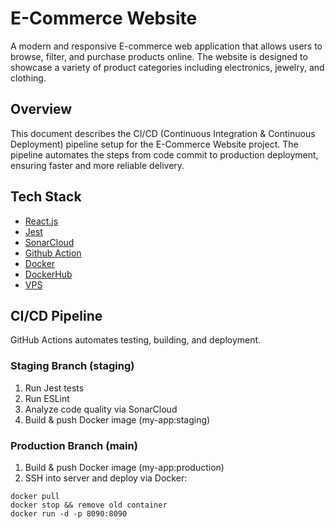 # E-Commerce Website

A modern and responsive E-commerce web application that allows users to browse, filter, and purchase products online. The website is designed to showcase a variety of product categories including electronics, jewelry, and clothing.

## Overview
This document describes the CI/CD (Continuous Integration & Continuous Deployment) pipeline setup for the E-Commerce Website project. The pipeline automates the steps from code commit to production deployment, ensuring faster and more reliable delivery.

## Tech Stack

* [React.js](https://reactjs.org)
* [Jest](https://jestjs.io/)
* [SonarCloud](https://sonarcloud.io/)
* [Github Action](https://github.com/features/actions)
* [Docker](https://www.docker.com/)
* [DockerHub](https://hub.docker.com/)
* [VPS](https://www.niagahoster.co.id/)

## CI/CD Pipeline
GitHub Actions automates testing, building, and deployment.
### Staging Branch (staging)
1. Run Jest tests
2. Run ESLint
3. Analyze code quality via SonarCloud
4. Build & push Docker image (my-app:staging)

### Production Branch (main)
1. Build & push Docker image (my-app:production)
2. SSH into server and deploy via Docker:
```
docker pull
docker stop && remove old container
docker run -d -p 8090:8090
```
